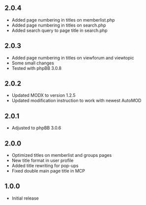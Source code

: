 2.0.4
-----

- Added page numbering in titles on memberlist.php
- Added page numbering in titles on search.php
- Added search query to page title in search.php


2.0.3
-----

- Added page numbering in titles on viewforum and viewtopic
- Some small changes
- Tested with phpBB 3.0.8


2.0.2
-----

- Updated MODX to version 1.2.5
- Updated modification instruction to work with newest AutoMOD


2.0.1
-----

- Adjusted to phpBB 3.0.6


2.0.0
-----

- Optimized titles on memberlist and groups pages
- New title format in user profile
- Added title rewriting for pop-ups
- Fixed double main page title in MCP


1.0.0
-----

- Initial release
